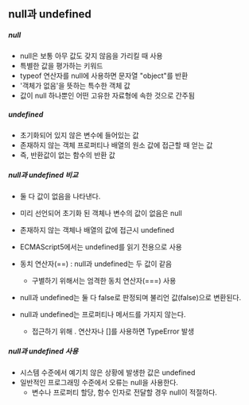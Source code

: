 ## null과 undefined

##### null

- null은 보통 아무 값도 갖지 않음을 가리킬 때 사용
- 특별한 값을 평가하는 키워드
- typeof 연산자를 null에 사용하면 문자열 "object"를 반환
- '객체가 없음'을 뜻하는 특수한 객체 값
- 값이 null 하나뿐인 어떤 고유한 자료형에 속한 것으로 간주됨

##### undefined

- 초기화되어 있지 않은 변수에 들어있는 값
- 존재하지 않는 객체 프로퍼티나 배열의 원소 값에 접근할 때 얻는 값
- 즉, 반환값이 없는 함수의 반환 값

##### null과 undefined 비교

- 둘 다 값이 없음을 나타낸다.
- 미리 선언되어 초기화 된 객체나 변수의 값이 없음은 null
- 존재하지 않는 객체나 배열의 값에 접근시 undefined
- ECMAScript5에서는 undefined를 읽기 전용으로 사용
- 동치 연산자(==) : null과 undefined는 두 값이 같음
  - 구별하기 위해서는 엄격한 동치 연산자(===) 사용

- null과 undefined는 둘 다 false로 판정되며 불리언 값(false)으로 변환된다.
- null과 undefined는 프로퍼티나 메서드를 가지지 않는다.
  - 접근하기 위해 . 연산자나 []를 사용하면 TypeError 발생

##### null과 undefined 사용

- 시스템 수준에서 예기치 않은 상황에 발생한 값은 undefined
- 일반적인 프로그래밍 수준에서 오류는 null을 사용한다.
  - 변수나 프로퍼티 할당, 함수 인자로 전달할 경우 null이 적절하다.